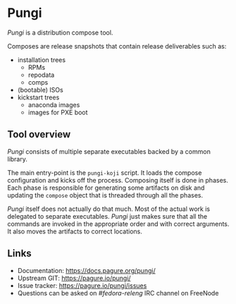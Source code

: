 # Pungi

*Pungi* is a distribution compose tool.

Composes are release snapshots that contain release deliverables such as:

- installation trees
    - RPMs
    - repodata
    - comps
- (bootable) ISOs
- kickstart trees
    - anaconda images
    - images for PXE boot


## Tool overview

*Pungi* consists of multiple separate executables backed by a common library.

The main entry-point is the `pungi-koji` script. It loads the compose
configuration and kicks off the process. Composing itself is done in phases.
Each phase is responsible for generating some artifacts on disk and updating
the `compose` object that is threaded through all the phases.

*Pungi* itself does not actually do that much. Most of the actual work is
delegated to separate executables. *Pungi* just makes sure that all the
commands are invoked in the appropriate order and with correct arguments. It
also moves the artifacts to correct locations.


## Links

- Documentation: https://docs.pagure.org/pungi/
- Upstream GIT: https://pagure.io/pungi/
- Issue tracker: https://pagure.io/pungi/issues
- Questions can be asked on *#fedora-releng* IRC channel on FreeNode
